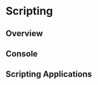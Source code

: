 Scripting
=========

Overview
--------


Console
-------


Scripting Applications
----------------------